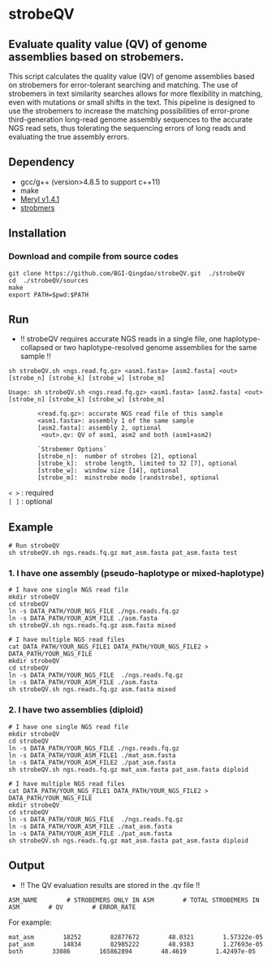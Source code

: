 # strobeQV

## Evaluate quality value (QV) of genome assemblies based on strobemers.

This script calculates the quality value (QV) of genome assemblies based on strobemers for error-tolerant searching and matching. The use of strobemers in text similarity searches allows for more flexibility in matching, even with mutations or small shifts in the text. This pipeline is designed to use the strobemers to increase the matching possibilities of error-prone third-generation long-read genome assembly sequences to the accurate NGS read sets, thus tolerating the sequencing errors of long reads and evaluating the true assembly errors.    

## Dependency
* gcc/g++ (version>4.8.5 to support c++11)
* make
* [Meryl v1.4.1](https://github.com/marbl/meryl/releases/tag/v1.4.1)
* [strobmers](https://github.com/ksahlin/strobemers)
  
## Installation

### Download and compile from source codes

```
git clone https://github.com/BGI-Qingdao/strobeQV.git  ./strobeQV
cd  ./strobeQV/sources
make
export PATH=$pwd:$PATH
```

## Run

* !! strobeQV requires accurate NGS reads in a single file, one haplotype-collapsed or two haplotype-resolved genome assemblies for the same sample !!

```
sh strobeQV.sh <ngs.read.fq.gz> <asm1.fasta> [asm2.fasta] <out> [strobe_n] [strobe_k] [strobe_w] [strobe_m]

Usage: sh strobeQV.sh <ngs.read.fq.gz> <asm1.fasta> [asm2.fasta] <out> [strobe_n] [strobe_k] [strobe_w] [strobe_m]
        
        <read.fq.gz>: accurate NGS read file of this sample
        <asm1.fasta>: assembly 1 of the same sample
        [asm2.fasta]: assembly 2, optional
         <out>.qv: QV of asm1, asm2 and both (asm1+asm2) 
        
        `Strobemer Options`
        [strobe_n]:  number of strobes [2], optional
        [strobe_k]:  strobe length, limited to 32 [7], optional
        [strobe_w]:  window size [14], optional
        [strobe_m]:  minstrobe mode [randstrobe], optional
```
`< >` : required  
`[ ]` : optional

## Example

```
# Run strobeQV
sh strobeQV.sh ngs.reads.fq.gz mat_asm.fasta pat_asm.fasta test
```

### 1. I have one assembly (pseudo-haplotype or mixed-haplotype)
```shell
# I have one single NGS read file
mkdir strobeQV
cd strobeQV
ln -s DATA_PATH/YOUR_NGS_FILE ./ngs.reads.fq.gz
ln -s DATA_PATH/YOUR_ASM_FILE ./asm.fasta
sh strobeQV.sh ngs.reads.fq.gz asm.fasta mixed

# I have multiple NGS read files
cat DATA_PATH/YOUR_NGS_FILE1 DATA_PATH/YOUR_NGS_FILE2 > DATA_PATH/YOUR_NGS_FILE
mkdir strobeQV
cd strobeQV
ln -s DATA_PATH/YOUR_NGS_FILE  ./ngs.reads.fq.gz
ln -s DATA_PATH/YOUR_ASM_FILE ./asm.fasta
sh strobeQV.sh ngs.reads.fq.gz asm.fasta mixed
```

### 2. I have two assemblies (diploid)
```shell
# I have one single NGS read file
mkdir strobeQV
cd strobeQV
ln -s DATA_PATH/YOUR_NGS_FILE ./ngs.reads.fq.gz
ln -s DATA_PATH/YOUR_ASM_FILE1 ./mat_asm.fasta
ln -s DATA_PATH/YOUR_ASM_FILE2 ./pat_asm.fasta
sh strobeQV.sh ngs.reads.fq.gz mat_asm.fasta pat_asm.fasta diploid

# I have multiple NGS read files
cat DATA_PATH/YOUR_NGS_FILE1 DATA_PATH/YOUR_NGS_FILE2 > DATA_PATH/YOUR_NGS_FILE
mkdir strobeQV
cd strobeQV
ln -s DATA_PATH/YOUR_NGS_FILE  ./ngs.reads.fq.gz
ln -s DATA_PATH/YOUR_ASM_FILE ./mat_asm.fasta
ln -s DATA_PATH/YOUR_ASM_FILE ./pat_asm.fasta
sh strobeQV.sh ngs.reads.fq.gz mat_asm.fasta pat_asm.fasta diploid
```

## Output

* !! The QV evaluation results are stored in the <out>.qv file !!

```
ASM_NAME        # STROBEMERS ONLY IN ASM        # TOTAL STROBEMERS IN ASM        # QV        # ERROR_RATE
```

For example:

```
mat_asm        18252        82877672        48.0321        1.57322e-05
pat_asm        14834        82985222        48.9383        1.27693e-05
both        33086        165862894        48.4619        1.42497e-05
```
